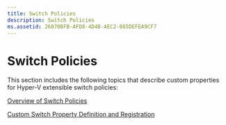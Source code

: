 ```yaml
---
title: Switch Policies
description: Switch Policies
ms.assetid: 26070BFB-AFD8-4D4B-AEC2-865DEFEA9CF7
---
```


# Switch Policies


This section includes the following topics that describe custom properties for Hyper-V extensible switch policies:

[Overview of Switch Policies](overview-of-switch-policies.md)

[Custom Switch Property Definition and Registration](custom-switch-property-definition-and-registration.md)

 

 





